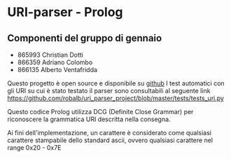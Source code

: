 
# URI-parser - Prolog

## Componenti del gruppo di gennaio

- 865993 Christian Dotti
- 866359 Adriano Colombo
- 866135 Alberto Ventafridda

Questo progetto è open source e disponibile su 
[github](https://github.com/robalb/uri_parser_project)
I test automatici con gli  URI su cui è stato testato il parser sono
consultabili al seguente link
https://github.com/robalb/uri_parser_project/blob/master/tests/tests_uri.py

Questo codice Prolog utilizza DCG (Definite Close Grammar) per riconoscere la
grammatica URI descritta nella consegna.

Ai fini dell'implementazione, un carattere è considerato come
qualsiasi carattere stampabile dello standard ascii, ovvero qualsiasi
carattere nel range 0x20 - 0x7E
